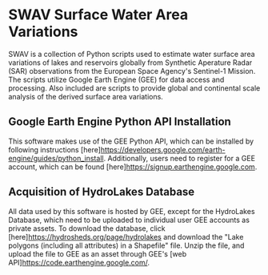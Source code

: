 # SWAV Surface Water Area Variations

SWAV is a collection of Python scripts used to estimate water surface area variations of lakes and reservoirs globally from Synthetic Aperature Radar (SAR) observations from the European Space Agency's Sentinel-1 Mission. The scripts utilize Google Earth Engine (GEE) for data access and processing. Also included are scripts to provide global and continental scale analysis of the derived surface area variations.

## Google Earth Engine Python API Installation
This software makes use of the GEE Python API, which can be installed by following instructions [here]https://developers.google.com/earth-engine/guides/python_install. Additionally, users need to register for a GEE account, which can be found [here]https://signup.earthengine.google.com.

## Acquisition of HydroLakes Database
All data used by this software is hosted by GEE, except for the HydroLakes Database, which need to be uploaded to individual user GEE accounts as private assets. To download the database, click [here]https://hydrosheds.org/page/hydrolakes and download the "Lake polygons (including all attributes) in a Shapefile" file. Unzip the file, and upload the file to GEE as an asset through GEE's [web API]https://code.earthengine.google.com/.
